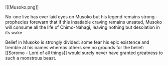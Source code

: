 ![[Musoko.png]]

No-one live has ever laid eyes on Musoko but his legend remains strong - prophecies forewarn that if this insatiable craving remains unsated, Musoko will consume all the life of Chimo-Nahagi, leaving nothing but desolation in its wake. 

Belief in Musoko is strongly divided: some fear his epic existence and tremble at his names whereas others see no grounds for the belief: [[Soromo - Lord of all things]] would surely never have granted greatness to such a monstrous beast. 